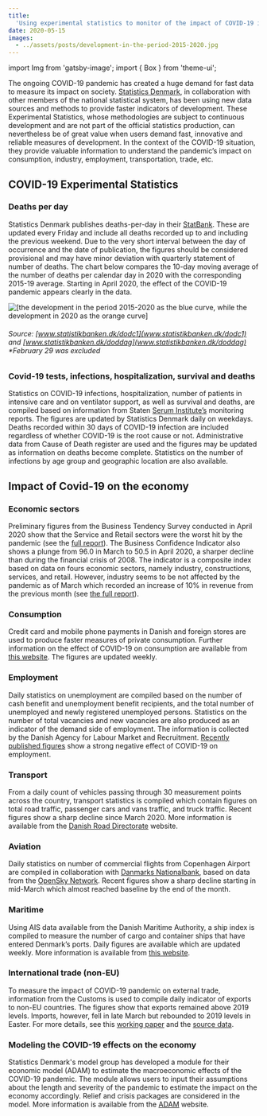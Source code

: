 ```yaml
---
title:
  'Using experimental statistics to monitor of the impact of COVID-19 in Denmark'
date: 2020-05-15
images:
  - ../assets/posts/development-in-the-period-2015-2020.jpg
---
```


import Img from 'gatsby-image'; import { Box } from 'theme-ui';

The ongoing COVID-19 pandemic has created a huge demand for fast data to measure
its impact on society. [Statistics Denmark](https://www.dst.dk/en), in
collaboration with other members of the national statistical system, has been
using new data sources and methods to provide faster indicators of development.
These Experimental Statistics, whose methodologies are subject to continuous
development and are not part of the official statistics production, can
nevertheless be of great value when users demand fast, innovative and reliable
measures of development. In the context of the COVID-19 situation, they provide
valuable information to understand the pandemic’s impact on consumption,
industry, employment, transportation, trade, etc.

## COVID-19 Experimental Statistics

### Deaths per day

Statistics Denmark publishes deaths-per-day in their
[StatBank](https://www.statistikbanken.dk/statbank5a/default.asp?w=1280). These
are updated every Friday and include all deaths recorded up to and including the
previous weekend. Due to the very short interval between the day of occurrence
and the date of publication, the figures should be considered provisional and
may have minor deviation with quarterly statement of number of deaths. The chart
below compares the 10-day moving average of the number of deaths per calendar
day in 2020 with the corresponding 2015-19 average. Starting in April 2020, the
effect of the COVID-19 pandemic appears clearly in the data.

<Box mb={3}>
<Img
fluid={props.images[0]}
title="[The development in the number of deaths per year day]"
alt="[the development in the period 2015-2020 as the blue curve, while the development in 2020 as the orange curve]"
/>
</Box>

###### Source: [www.statistikbanken.dk/dodc1](www.statistikbanken.dk/dodc1) and [www.statistikbanken.dk/doddag](www.statistikbanken.dk/doddag) \*February 29 was excluded

### Covid-19 tests, infections, hospitalization, survival and deaths

Statistics on COVID-19 infections, hospitalization, number of patients in
intensive care and on ventilator support, as well as survival and deaths, are
compiled based on information from Staten
[Serum Institute’s](https://en.ssi.dk/) monitoring reports. The figures are
updated by Statistics Denmark daily on weekdays. Deaths recorded within 30 days
of COVID-19 infection are included regardless of whether COVID-19 is the root
cause or not. Administrative data from Cause of Death register are used and the
figures may be updated as information on deaths become complete. Statistics on
the number of infections by age group and geographic location are also
available.

## Impact of Covid-19 on the economy

### Economic sectors

Preliminary figures from the Business Tendency Survey conducted in April 2020
show that the Service and Retail sectors were the worst hit by the pandemic (see
the [full report](https://www.dst.dk/ext/formid/erhverv-covid19--pdf)). The
Business Confidence Indicator also shows a plunge from 96.0 in March to 50.5 in
April 2020, a sharper decline than during the financial crisis of 2008. The
indicator is a composite index based on data on fours economic sectors, namely
industry, constructions, services, and retail. However, industry seems to be not
affected by the pandemic as of March which recorded an increase of 10% in
revenue from the previous month (see
[the full report](https://www.dst.dk/ext/formid/industriens-omsaetning-covid19--pdf)).

### Consumption

Credit card and mobile phone payments in Danish and foreign stores are used to
produce faster measures of private consumption. Further information on the
effect of COVID-19 on consumption are available from
[this website](https://research.danskebank.com/research/#/Research/articlepreview/45e07f2f-8707-4358-a09a-5eb9b79ee03f/EN).
The figures are updated weekly.

### Employment

Daily statistics on unemployment are compiled based on the number of cash
benefit and unemployment benefit recipients, and the total number of unemployed
and newly registered unemployed persons. Statistics on the number of total
vacancies and new vacancies are also produced as an indicator of the demand side
of employment. The information is collected by the Danish Agency for Labour
Market and Recruitment.
[Recently published figures](https://jobindsats.dk/jobindsats/publikationer.aspx)
show a strong negative effect of COVID-19 on employment.

### Transport

From a daily count of vehicles passing through 30 measurement points across the
country, transport statistics is compiled which contain figures on total road
traffic, passenger cars and vans traffic, and truck traffic. Recent figures show
a sharp decline since March 2020. More information is available from the
[Danish Road Directorate](http://www.vejdirektoratet.dk/side/trafikkens-udvikling-i-tal)
website.

### Aviation

Daily statistics on number of commercial flights from Copenhagen Airport are
compiled in collaboration with
[Danmarks Nationalbank](https://www.nationalbanken.dk/en), based on data from
the [OpenSky Network](http://www.opensky-network.org/). Recent figures show a
sharp decline starting in mid-March which almost reached baseline by the end of
the month.

### Maritime

Using AIS data available from the Danish Maritime Authority, a ship index is
compiled to measure the number of cargo and container ships that have entered
Denmark’s ports. Daily figures are available which are updated weekly. More
information is available from
[this website](https://www.dst.dk/da/Statistik/emner/geografi-miljoe-og-energi/infrastruktur/havne).

### International trade (non-EU)

To measure the impact of COVID-19 pandemic on external trade, information from
the Customs is used to compile daily indicator of exports to non-EU countries.
The figures show that exports remained above 2019 levels. Imports, however, fell
in late March but rebounded to 2019 levels in Easter. For more details, see this
[working paper](https://www.dst.dk/ext/formid/varehandel-udenfor-EU-covid19--pdf)
and the
[source data](<https://www.dst.dk/ext/8169583819/0/formid/Data-Indikator-for-varehandlen-med-lande-uden-for-EU-(xlsx)--xlsx>).

### Modeling the COVID-19 effects on the economy

Statistics Denmark's model group has developed a module for their economic model
(ADAM) to estimate the macroeconomic effects of the COVID-19 pandemic. The
module allows users to input their assumptions about the length and severity of
the pandemic to estimate the impact on the economy accordingly. Relief and
crisis packages are considered in the model. More information is available from
the [ADAM](https://www.dst.dk/da/Statistik/ADAM) website.

